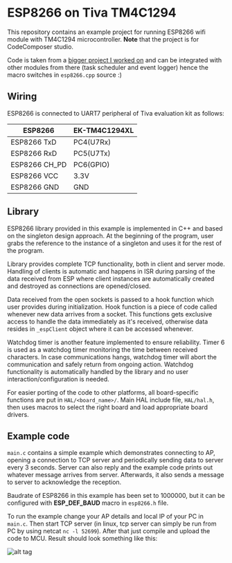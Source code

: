 ESP8266 on Tiva TM4C1294
======================

This repository contains an example project for running ESP8266 wifi module with TM4C1294 microcontroller. __Note__ that the project is for CodeComposer studio.

Code is taken from a [bigger project I worked on](https://github.com/vedranMv/roverRPi3)  and can be integrated with other modules from there (task scheduler and event logger) hence the macro switches in ``esp8266.cpp`` source :)

## Wiring

ESP8266 is connected to UART7 peripheral of Tiva evaluation kit as follows:


ESP8266       |   EK-TM4C1294XL
--------------|------------------
ESP8266 TxD   | PC4(U7Rx)
ESP8266 RxD   | PC5(U7Tx)
ESP8266 CH_PD | PC6(GPIO)
ESP8266 VCC   | 3.3V
ESP8266 GND   | GND


## Library

ESP8266 library provided in this example is implemented in C++ and based on the singleton design approach. At the beginning of the program, user grabs the reference to the instance of a singleton and uses it for the rest of the program.


Library provides complete TCP functionality, both in client and server mode. Handling of clients is automatic and happens in ISR during parsing of the data received from ESP where client instances are automatically created and destroyed as connections are opened/closed.


Data received from the open sockets is passed to a hook function which user provides during initialization. Hook function is a piece of code called whenever new data arrives from a socket. This functions gets exclusive access to handle the data immediately as it's received, otherwise data resides in ``_espClient`` object where it can be accessed whenever.


Watchdog timer is another feature implemented to ensure reliability. Timer 6 is used as a watchdog timer monitoring the time between received characters. In case communications hangs, watchdog timer will abort the communication and safely return from ongoing action. Watchdog functionality is automatically handled by the library and no user interaction/configuration is needed.


For easier porting of the code to other platforms, all board-specific functions are put in ``HAL/<board_name>/``. Main HAL include file, ``HAL/hal.h``, then uses macros to select the right board and load appropriate board drivers.


## Example code

``main.c`` contains a simple example which demonstrates connecting to AP, opening a connection to TCP server and periodically sending data to server every 3 seconds. Server can also reply and the example code prints out whatever message arrives from server. Afterwards, it also sends a message to server to acknowledge the reception.

Baudrate of ESP8266 in this example has been set to 1000000, but it can be configured with **ESP_DEF_BAUD** macro in ``esp8266.h`` file.

To run the example change your AP details and local IP of your PC in ``main.c``. Then start TCP server (in linux, tcp server can simply be run from PC by using netcat ``nc -l 52699``). After that just compile and upload the code to MCU. Result should look something like this:


![alt tag](https://hsr.duckdns.org/images/tm4c/test.png)
